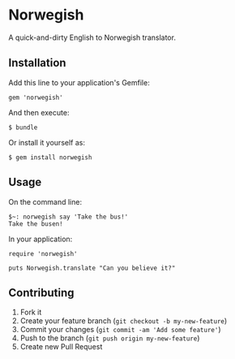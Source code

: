 # Norwegish

A quick-and-dirty English to Norwegish translator.

## Installation

Add this line to your application's Gemfile:

    gem 'norwegish'

And then execute:

    $ bundle

Or install it yourself as:

    $ gem install norwegish

## Usage

On the command line:

    $~: norwegish say 'Take the bus!'
    Take the busen!

In your application:

    require 'norwegish'

    puts Norwegish.translate "Can you believe it?"

## Contributing

1. Fork it
2. Create your feature branch (`git checkout -b my-new-feature`)
3. Commit your changes (`git commit -am 'Add some feature'`)
4. Push to the branch (`git push origin my-new-feature`)
5. Create new Pull Request
